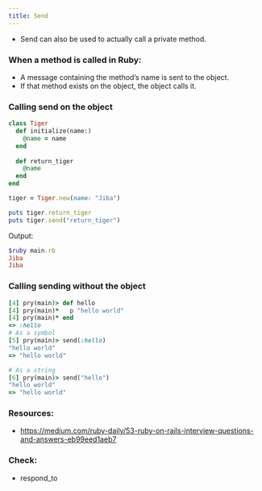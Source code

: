 ```yaml
---
title: Send
---
```


- Send can also be used to actually call a private method.

### When a method is called in Ruby:
- A message containing the method’s name is sent to the object.
- If that method exists on the object, the object calls it.

### Calling send on the object
```rb
class Tiger
  def initialize(name:)
    @name = name
  end
  
  def return_tiger
    @name
  end
end

tiger = Tiger.new(name: "Jiba")

puts tiger.return_tiger
puts tiger.send("return_tiger")
```

Output:

```rb
$ruby main.rb
Jiba
Jiba
```

### Calling sending without the object

```rb
[4] pry(main)> def hello
[4] pry(main)*   p "hello world"
[4] pry(main)* end
=> :hello
# As a symbol
[5] pry(main)> send(:hello)
"hello world"
=> "hello world"

# As a string
[6] pry(main)> send("hello")
"hello world"
=> "hello world"
```

### Resources:
- https://medium.com/ruby-daily/53-ruby-on-rails-interview-questions-and-answers-eb99eed1aeb7

### Check:
- respond_to